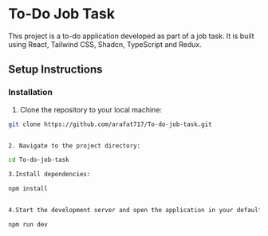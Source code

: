 

# To-Do Job Task

This project is a to-do application developed as part of a job task. It is built using React, Tailwind CSS, Shadcn, TypeScript and Redux.

## Setup Instructions

### Installation

1. Clone the repository to your local machine:

```bash
git clone https://github.com/arafat717/To-do-job-task.git


2. Navigate to the project directory:

cd To-do-job-task

3.Install dependencies:

npm install


4.Start the development server and open the application in your default web browser:

npm run dev











